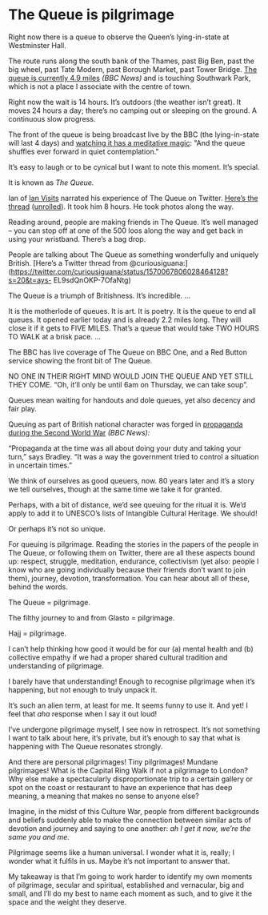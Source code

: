 # The Queue is pilgrimage

Right now there is a queue to observe the Queen’s lying-in-state at
Westminster Hall.

The route runs along the south bank of the Thames, past Big Ben, past the big
wheel, past Tate Modern, past Borough Market, past Tower Bridge. [The queue is
currently 4.9 miles](https://www.bbc.co.uk/news/uk-62872323) _(BBC News)_ and
is touching Southwark Park, which is not a place I associate with the centre
of town.

Right now the wait is 14 hours. It’s outdoors (the weather isn’t great). It
moves 24 hours a day; there’s no camping out or sleeping on the ground. A
continuous slow progress.

The front of the queue is being broadcast live by the BBC (the lying-in-state
will last 4 days) and [watching it has a meditative
magic](https://www.bbc.co.uk/news/entertainment-arts-62913254): "And the queue
shuffles ever forward in quiet contemplation."

It’s easy to laugh or to be cynical but I want to note this moment. It’s
special.

It is known as _The Queue._

Ian of [Ian Visits](https://www.ianvisits.co.uk) narrated his experience of
The Queue on Twitter. [Here’s the
thread](https://twitter.com/ianvisits/status/1570196546628775938)
([unrolled](https://threadreaderapp.com/thread/1570315213584596992.html)). It
took him 8 hours. He took photos along the way.

Reading around, people are making friends in The Queue. It’s well managed –
you can stop off at one of the 500 loos along the way and get back in using
your wristband. There’s a bag drop.

People are talking about The Queue as something wonderfully and uniquely
British. [Here’s a Twitter thread from
@curiousiguana:](https://twitter.com/curiousiguana/status/1570067806028464128?s=20&t=ays-
EL9sdQnOKP-7OfaNtg)

The Queue is a triumph of Britishness. It’s incredible. …

It is the motherlode of queues. It is art. It is poetry. It is the queue to
end all queues. It opened earlier today and is already 2.2 miles long. They
will close it if it gets to FIVE MILES. That’s a queue that would take TWO
HOURS TO WALK at a brisk pace. …

The BBC has live coverage of The Queue on BBC One, and a Red Button service
showing the front bit of The Queue.

NO ONE IN THEIR RIGHT MIND WOULD JOIN THE QUEUE AND YET STILL THEY COME. “Oh,
it’ll only be until 6am on Thursday, we can take soup”.

Queues mean waiting for handouts and dole queues, yet also decency and fair
play.

Queuing as part of British national character was forged in [propaganda during
the Second World War](https://www.bbc.co.uk/news/magazine-23087024) _(BBC
News):_

“Propaganda at the time was all about doing your duty and taking your turn,”
says Bradley. “It was a way the government tried to control a situation in
uncertain times.”

We think of ourselves as good queuers, now. 80 years later and it’s a story we
tell ourselves, though at the same time we take it for granted.

Perhaps, with a bit of distance, we’d see queuing for the ritual it is. We’d
apply to add it to UNESCO’s lists of Intangible Cultural Heritage. We should!

Or perhaps it’s not so unique.

For queuing is pilgrimage. Reading the stories in the papers of the people in
The Queue, or following them on Twitter, there are all these aspects bound up:
respect, struggle, meditation, endurance, collectivism (yet also: people I
know who are going individually because their friends don’t want to join
them), journey, devotion, transformation. You can hear about all of these,
behind the words.

The Queue = pilgrimage.

The filthy journey to and from Glasto = pilgrimage.

Hajj = pilgrimage.

I can’t help thinking how good it would be for our (a) mental health and (b)
collective empathy if we had a proper shared cultural tradition and
understanding of pilgrimage.

I barely have that understanding! Enough to recognise pilgrimage when it’s
happening, but not enough to truly unpack it.

It’s such an alien term, at least for me. It seems funny to use it. And yet! I
feel that _aha_ response when I say it out loud!

I’ve undergone pilgrimage myself, I see now in retrospect. It’s not something
I want to talk about here, it’s private, but it’s enough to say that what is
happening with The Queue resonates strongly.

And there are personal pilgrimages! Tiny pilgrimages! Mundane pilgrimages!
What is the Capital Ring Walk if not a pilgrimage to London? Why else make a
spectacularly disproportionate trip to a certain gallery or spot on the coast
or restaurant to have an experience that has deep meaning, a meaning that
makes no sense to anyone else?

Imagine, in the midst of this Culture War, people from different backgrounds
and beliefs suddenly able to make the connection between similar acts of
devotion and journey and saying to one another: _ah I get it now, we’re the
same you and me._

Pilgrimage seems like a human universal. I wonder what it is, really; I wonder
what it fulfils in us. Maybe it’s not important to answer that.

My takeaway is that I’m going to work harder to identify my own moments of
pilgrimage, secular and spiritual, established and vernacular, big and small,
and I’ll do my best to name each moment as such, and to give it the space and
the weight they deserve.
